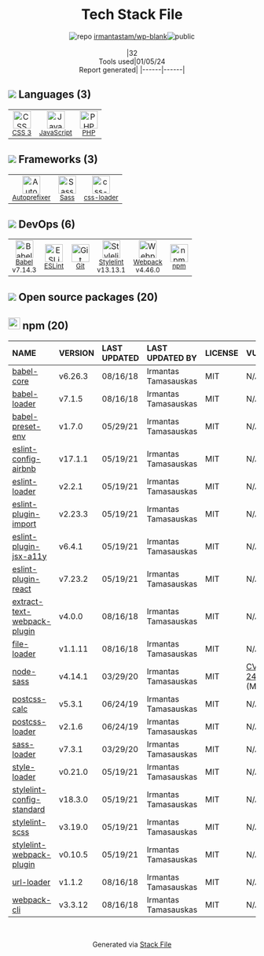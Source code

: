 <!--
&lt;--- Readme.md Snippet without images Start ---&gt;
## Tech Stack
irmantastam/wp-blank is built on the following main stack:

- [PHP](http://www.php.net/) – Languages
- [Sass](http://sass-lang.com/) – CSS Pre-processors / Extensions
- [JavaScript](https://developer.mozilla.org/en-US/docs/Web/JavaScript) – Languages
- [Webpack](http://webpack.js.org) – JS Build Tools / JS Task Runners
- [Autoprefixer](https://github.com/postcss/autoprefixer) – CSS Pre-processors / Extensions
- [Babel](http://babeljs.io/) – JavaScript Compilers
- [ESLint](http://eslint.org/) – Code Review
- [Stylelint](http://stylelint.io/) – Code Review
- [css-loader](https://github.com/webpack-contrib/css-loader) – CSS Pre-processors / Extensions

Full tech stack [here](/techstack.md)

&lt;--- Readme.md Snippet without images End ---&gt;

&lt;--- Readme.md Snippet with images Start ---&gt;
## Tech Stack
irmantastam/wp-blank is built on the following main stack:

- <img width='25' height='25' src='https://img.stackshare.io/service/991/hwUcGZ41_400x400.jpg' alt='PHP'/> [PHP](http://www.php.net/) – Languages
- <img width='25' height='25' src='https://img.stackshare.io/service/1171/jCR2zNJV.png' alt='Sass'/> [Sass](http://sass-lang.com/) – CSS Pre-processors / Extensions
- <img width='25' height='25' src='https://img.stackshare.io/service/1209/javascript.jpeg' alt='JavaScript'/> [JavaScript](https://developer.mozilla.org/en-US/docs/Web/JavaScript) – Languages
- <img width='25' height='25' src='https://img.stackshare.io/service/1682/IMG_4636.PNG' alt='Webpack'/> [Webpack](http://webpack.js.org) – JS Build Tools / JS Task Runners
- <img width='25' height='25' src='https://img.stackshare.io/service/2202/72d087642cfce6fef6f2dabec5bf49e8_400x400.png' alt='Autoprefixer'/> [Autoprefixer](https://github.com/postcss/autoprefixer) – CSS Pre-processors / Extensions
- <img width='25' height='25' src='https://img.stackshare.io/service/2739/-1wfGjNw.png' alt='Babel'/> [Babel](http://babeljs.io/) – JavaScript Compilers
- <img width='25' height='25' src='https://img.stackshare.io/service/3337/Q4L7Jncy.jpg' alt='ESLint'/> [ESLint](http://eslint.org/) – Code Review
- <img width='25' height='25' src='https://img.stackshare.io/service/5446/V9JsvPul_400x400.jpg' alt='Stylelint'/> [Stylelint](http://stylelint.io/) – Code Review
- <img width='25' height='25' src='https://img.stackshare.io/service/8074/default_d2b16fd6997fb2e164de645a34f9b8d5a880d999.png' alt='css-loader'/> [css-loader](https://github.com/webpack-contrib/css-loader) – CSS Pre-processors / Extensions

Full tech stack [here](/techstack.md)

&lt;--- Readme.md Snippet with images End ---&gt;
-->
<div align="center">

# Tech Stack File
![](https://img.stackshare.io/repo.svg "repo") [irmantastam/wp-blank](https://github.com/irmantastam/wp-blank)![](https://img.stackshare.io/public_badge.svg "public")
<br/><br/>
|32<br/>Tools used|01/05/24 <br/>Report generated|
|------|------|
</div>

## <img src='https://img.stackshare.io/languages.svg'/> Languages (3)
<table><tr>
  <td align='center'>
  <img width='36' height='36' src='https://img.stackshare.io/service/6727/css.png' alt='CSS 3'>
  <br>
  <sub><a href="https://developer.mozilla.org/en-US/docs/Web/CSS/CSS3">CSS 3</a></sub>
  <br>
  <sub></sub>
</td>

<td align='center'>
  <img width='36' height='36' src='https://img.stackshare.io/service/1209/javascript.jpeg' alt='JavaScript'>
  <br>
  <sub><a href="https://developer.mozilla.org/en-US/docs/Web/JavaScript">JavaScript</a></sub>
  <br>
  <sub></sub>
</td>

<td align='center'>
  <img width='36' height='36' src='https://img.stackshare.io/service/991/hwUcGZ41_400x400.jpg' alt='PHP'>
  <br>
  <sub><a href="http://www.php.net/">PHP</a></sub>
  <br>
  <sub></sub>
</td>

</tr>
</table>

## <img src='https://img.stackshare.io/frameworks.svg'/> Frameworks (3)
<table><tr>
  <td align='center'>
  <img width='36' height='36' src='https://img.stackshare.io/service/2202/72d087642cfce6fef6f2dabec5bf49e8_400x400.png' alt='Autoprefixer'>
  <br>
  <sub><a href="https://github.com/postcss/autoprefixer">Autoprefixer</a></sub>
  <br>
  <sub></sub>
</td>

<td align='center'>
  <img width='36' height='36' src='https://img.stackshare.io/service/1171/jCR2zNJV.png' alt='Sass'>
  <br>
  <sub><a href="http://sass-lang.com/">Sass</a></sub>
  <br>
  <sub></sub>
</td>

<td align='center'>
  <img width='36' height='36' src='https://img.stackshare.io/service/8074/default_d2b16fd6997fb2e164de645a34f9b8d5a880d999.png' alt='css-loader'>
  <br>
  <sub><a href="https://github.com/webpack-contrib/css-loader">css-loader</a></sub>
  <br>
  <sub></sub>
</td>

</tr>
</table>

## <img src='https://img.stackshare.io/devops.svg'/> DevOps (6)
<table><tr>
  <td align='center'>
  <img width='36' height='36' src='https://img.stackshare.io/service/2739/-1wfGjNw.png' alt='Babel'>
  <br>
  <sub><a href="http://babeljs.io/">Babel</a></sub>
  <br>
  <sub>v7.14.3</sub>
</td>

<td align='center'>
  <img width='36' height='36' src='https://img.stackshare.io/service/3337/Q4L7Jncy.jpg' alt='ESLint'>
  <br>
  <sub><a href="http://eslint.org/">ESLint</a></sub>
  <br>
  <sub></sub>
</td>

<td align='center'>
  <img width='36' height='36' src='https://img.stackshare.io/service/1046/git.png' alt='Git'>
  <br>
  <sub><a href="http://git-scm.com/">Git</a></sub>
  <br>
  <sub></sub>
</td>

<td align='center'>
  <img width='36' height='36' src='https://img.stackshare.io/service/5446/V9JsvPul_400x400.jpg' alt='Stylelint'>
  <br>
  <sub><a href="http://stylelint.io/">Stylelint</a></sub>
  <br>
  <sub>v13.13.1</sub>
</td>

<td align='center'>
  <img width='36' height='36' src='https://img.stackshare.io/service/1682/IMG_4636.PNG' alt='Webpack'>
  <br>
  <sub><a href="http://webpack.js.org">Webpack</a></sub>
  <br>
  <sub>v4.46.0</sub>
</td>

<td align='center'>
  <img width='36' height='36' src='https://img.stackshare.io/service/1120/lejvzrnlpb308aftn31u.png' alt='npm'>
  <br>
  <sub><a href="https://www.npmjs.com/">npm</a></sub>
  <br>
  <sub></sub>
</td>

</tr>
</table>


## <img src='https://img.stackshare.io/group.svg' /> Open source packages (20)</h2>

## <img width='24' height='24' src='https://img.stackshare.io/service/1120/lejvzrnlpb308aftn31u.png'/> npm (20)

|NAME|VERSION|LAST UPDATED|LAST UPDATED BY|LICENSE|VULNERABILITIES|
|:------|:------|:------|:------|:------|:------|
|[babel-core](https://www.npmjs.com/babel-core)|v6.26.3|08/16/18|Irmantas Tamasauskas |MIT|N/A|
|[babel-loader](https://www.npmjs.com/babel-loader)|v7.1.5|08/16/18|Irmantas Tamasauskas |MIT|N/A|
|[babel-preset-env](https://www.npmjs.com/babel-preset-env)|v1.7.0|05/29/21|Irmantas Tamasauskas |MIT|N/A|
|[eslint-config-airbnb](https://www.npmjs.com/eslint-config-airbnb)|v17.1.1|05/19/21|Irmantas Tamasauskas |MIT|N/A|
|[eslint-loader](https://www.npmjs.com/eslint-loader)|v2.2.1|05/19/21|Irmantas Tamasauskas |MIT|N/A|
|[eslint-plugin-import](https://www.npmjs.com/eslint-plugin-import)|v2.23.3|05/19/21|Irmantas Tamasauskas |MIT|N/A|
|[eslint-plugin-jsx-a11y](https://www.npmjs.com/eslint-plugin-jsx-a11y)|v6.4.1|05/19/21|Irmantas Tamasauskas |MIT|N/A|
|[eslint-plugin-react](https://www.npmjs.com/eslint-plugin-react)|v7.23.2|05/19/21|Irmantas Tamasauskas |MIT|N/A|
|[extract-text-webpack-plugin](https://www.npmjs.com/extract-text-webpack-plugin)|v4.0.0|08/16/18|Irmantas Tamasauskas |MIT|N/A|
|[file-loader](https://www.npmjs.com/file-loader)|v1.1.11|08/16/18|Irmantas Tamasauskas |MIT|N/A|
|[node-sass](https://www.npmjs.com/node-sass)|v4.14.1|03/29/20|Irmantas Tamasauskas |MIT|[CVE-2020-24025](https://github.com/advisories/GHSA-r8f7-9pfq-mjmv) (Moderate)|
|[postcss-calc](https://www.npmjs.com/postcss-calc)|v5.3.1|06/24/19|Irmantas Tamasauskas |MIT|N/A|
|[postcss-loader](https://www.npmjs.com/postcss-loader)|v2.1.6|06/24/19|Irmantas Tamasauskas |MIT|N/A|
|[sass-loader](https://www.npmjs.com/sass-loader)|v7.3.1|03/29/20|Irmantas Tamasauskas |MIT|N/A|
|[style-loader](https://www.npmjs.com/style-loader)|v0.21.0|05/19/21|Irmantas Tamasauskas |MIT|N/A|
|[stylelint-config-standard](https://www.npmjs.com/stylelint-config-standard)|v18.3.0|05/19/21|Irmantas Tamasauskas |MIT|N/A|
|[stylelint-scss](https://www.npmjs.com/stylelint-scss)|v3.19.0|05/19/21|Irmantas Tamasauskas |MIT|N/A|
|[stylelint-webpack-plugin](https://www.npmjs.com/stylelint-webpack-plugin)|v0.10.5|05/19/21|Irmantas Tamasauskas |MIT|N/A|
|[url-loader](https://www.npmjs.com/url-loader)|v1.1.2|08/16/18|Irmantas Tamasauskas |MIT|N/A|
|[webpack-cli](https://www.npmjs.com/webpack-cli)|v3.3.12|08/16/18|Irmantas Tamasauskas |MIT|N/A|

<br/>
<div align='center'>

Generated via [Stack File](https://github.com/marketplace/stack-file)
